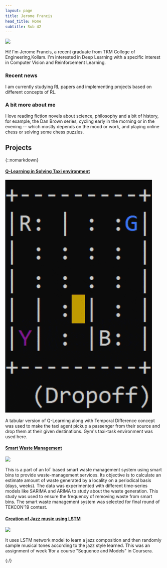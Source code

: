 ```yaml
---
layout: page
title: Jerome Francis
head_title: Home
subtitle: Sub 42 
---
```


<div class="pretty-links">
  <div class="grid">
    <div class="unit golden-small profile-pic">
      <img class='site-profile' src="/assets/img/1.jpg">
    </div>
    <div class="unit golden-large">
      <div class="lead lead-about">
        <p>
        Hi! I'm Jerome Francis, a recent graduate from TKM College of Engineering,Kollam. I'm interested in Deep Learning with a specific interest in Computer Vision and Reinforcement Learning. 
        </p>
      </div>
    </div>
  </div>


  <div class="grid news-about">
    <div class="unit golden-large news">
      <h3> <i class="fa fa-newspaper-o"></i> Recent news </h3>
      I am currently studying RL papers and implementing projects based on different concepts of RL. 
    </div>
  </div>

  <div class="unit golden-small about">
      <h3> <i class="fa fa-id-card"></i> A bit more about me </h3>
      I love reading fiction novels about science, philosophy and a bit of history, for example, the Dan Brown series, cycling early in the morning or in the evening -- which mostly depends on the mood or work, and playing online chess or solving some chess puzzles.  
  </div>
</div>

## Projects
{::nomarkdown} 
<div class="projects">
  <div class="grid">
      <div class="unit half">
        <div class="project">
          <h4 class="project-title"><a href="https://github.com/jerryfrancis-97/Reinforcement_learning/blob/master/RL_taxi_task.ipynb"><i class="fa fa-github" aria-hidden="true"></i> Q-Learning in Solving Taxi environment </a></h4>
          <img src='/assets/img/projects/taxi-task.gif' class='project-img'>
          <p>A tabular version of Q-Learning along with Temporal Difference concept was used to make the taxi agent pickup a passenger from their source and drop them at their given destinations. Gym's taxi-task environment was used here.</p>
        </div>
      </div>
  </div><!-- grid -->

  <div class="grid no-gutters">
    <div class="unit half">
      <div class="project">
        <h4 class="project-title"><a href="https://github.com/jerryfrancis-97/Waste-prediction-model"><i class="fa fa-github" aria-hidden="true"></i>Smart Waste Management</a></h4>
        <img src='/assets/img/projects/hydranet.png' class='project-img'>
        <p>This is a part of an IoT based smart waste management system using smart bins to provide waste-management services. Its objective is to calculate an estimate amount of waste generated by a locality on a periodical basis (days, weeks). The data was experimented with different time-series models like SARIMA and ARIMA to study about the waste generation. This study was used to ensure the frequency of removing waste from smart bins. The smart waste management system was selected for final round of TEKCON'19 contest. </p>
      </div>
    </div>

   <div class="unit half">
      <div class="project">
        <h4 class="project-title"><a href="https://github.com/jerryfrancis-97/Jazz-music-generation-using-LSTM"><i class="fa fa-github" aria-hidden="true"></i>
          Creation of Jazz music using LSTM</a></h4>
         <img src='/assets/img/projects/hydranet.png' class='project-img'>
        <p>It uses LSTM network model to learn a jazz composition and then randomly sample musical tones according to the jazz style learned. This was an assignment of week 1for a course "Sequence and Models" in Coursera.</p>
      </div>
    </div>

  </div><!-- grid -->
</div>
{:/}


<!--


<div class="grid">

<div class="unit whole news-item">
<strong> August, 2020 </strong> - I moved to Cambridge! After months of uncertainty I have finally arrived in Massachusetts (which I will hopefully learn how to spell soon). Excited to embark on my postdoctoral journey.  
</div>

<div class="unit whole news-item">
<div class="unit half news-item">
![DDS](/assets/img/events/dds.png)
</div>
<div class="unit half news-item">
![Defence](/assets/img/events/defence.png)
</div>
<strong> March, 2020 </strong> - I passed the final oral examination of my doctoral degree! Thank you so much to all of my friends, collaborators and committee members. 
</div>

<div class="unit half news-item">
![ICRA Debates 1](/assets/img/events/icra_debates_ws_1.jpg)
![ICRA Debates 2](/assets/img/events/icra_debates_ws_2.jpg)
<strong> May, 2019 </strong> - After months of planning, my colleagues Lee, Matt and supervisor Jonathan Kelly organized a <a href="http://roboticsdebates.org">debates workshop at ICRA 2019</a>. We were elated to see a fantastic turn-out for all three debates (plus lightning talks) and a ton of great feedback!
</div>

<div class="unit half news-item">
![Post-Solo Shower](/assets/img/events/water_solo.jpg)
![Final Approach](/assets/img/events/gopro_solo.jpg)
<strong> August, 2017 </strong> - I've been working on my private pilot license (PPL) this summer at Burlington Executive Airport (CZBA). After two months of training, I finished my first solo flight (which means I was the only person in the aircraft). If you're interested in seeing the whole flight, I <a href="https://www.youtube.com/watch?v=kE3_-Uywr4U">
 recorded the whole thing on my GoPro <i class="fa fa-youtube-play" aria-hidden="true"></i></a>.
</div>


</div>

-->

